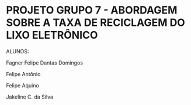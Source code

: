 # PROJETO GRUPO 7 - ABORDAGEM SOBRE A TAXA DE RECICLAGEM DO LIXO ELETRÔNICO

ALUNOS:

Fagner Felipe Dantas Domingos

Felipe Antônio

Felipe Aquino

Jakeline C. da Silva

